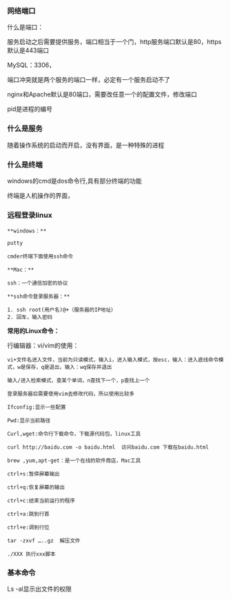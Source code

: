 ### 网络端口

什么是端口：

服务启动之后需要提供服务，端口相当于一个门，http服务端口默认是80，https默认是443端口

MySQL：3306，

端口冲突就是两个服务的端口一样，必定有一个服务启动不了

nginx和Apache默认是80端口，需要改任意一个的配置文件，修改端口

pid是进程的编号

### 什么是服务

随着操作系统的启动而开启，没有界面，是一种特殊的进程

### 什么是终端

windows的cmd是dos命令行,具有部分终端的功能

终端是人机操作的界面，

### 远程登录linux

```
**windows：**

putty

cmder终端下面使用ssh命令

**Mac：**

ssh：一个通信加密的协议

**ssh命令登录服务器：**

1. ssh root(用户名)@+（服务器的IP地址）
2. 回车，输入密码
```

**常用的Linux命令：**

行编辑器：vi/vim的使用：

```
vi+文件名进入文件，当前为只读模式，输入i，进入输入模式，按esc，输入：进入底线命令模式，w是保存，q是退出，输入：wq保存并退出

输入/进入检索模式，查某个单词，n查找下一个，p查找上一个

登录服务器后需要使用vim去修改代码，所以使用比较多
```

```
Ifconfig:显示一些配置

Pwd:显示当前路径

Curl,wget:命令行下载命令，下载源代码包，linux工具

curl http://baidu.com -o baidu.html  访问baidu.com 下载在baidu.html

brew ,yum,apt-get：是一个在线的软件商店，Mac工具

ctrl+s:暂停屏幕输出

ctrl+q:恢复屏幕的输出

ctrl+c:结束当前运行的程序

ctrl+a:跳到行首

ctrl+e:调到行位

tar -zxvf …..gz  解压文件

./XXX 执行xxx脚本
```

### 基本命令

Ls -al显示出文件的权限









